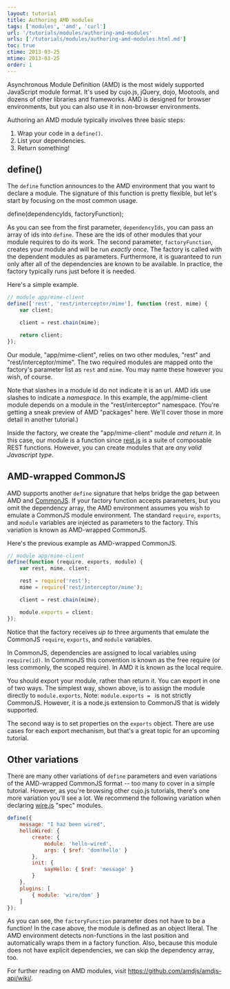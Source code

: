 ```yaml
---
layout: tutorial
title: Authoring AMD modules
tags: ['modules', 'amd', 'curl']
url: '/tutorials/modules/authoring-amd-modules'
urls: ['/tutorials/modules/authoring-amd-modules.html.md']
toc: true
ctime: 2013-03-25
mtime: 2013-03-25
order: 1
---
```


Asynchronous Module Definition (AMD) is the most widely supported JavaScript module format.  It's used by cujo.js, jQuery, dojo, Mootools, and dozens of other libraries and frameworks.  AMD is designed for browser environments, but you can also use it in non-browser environments.  

Authoring an AMD module typically involves three basic steps:

1. Wrap your code in a `define()`.
2. List your dependencies.
3. Return something!

## define()

The `define` function announces to the AMD environment that you want to declare a module.  The signature of this function is pretty flexible, but let's start by focusing on the most common usage.

  define(dependencyIds, factoryFunction);

As you can see from the first parameter, `dependencyIds`, you can pass an array of ids into `define`.  These are the ids of other modules that your module requires to do its work.  The second parameter, `factoryFunction`, creates your module and will be run *exactly once*.  The factory is called with the dependent modules as parameters.  Furthermore, it is guaranteed to run only after all of the dependencies are known to be available.  In practice, the factory typically runs just before it is needed.

Here's a simple example.  

```js
// module app/mime-client
define(['rest', 'rest/interceptor/mime'], function (rest, mime) {
	var client;

	client = rest.chain(mime);

	return client;
});
```

Our module, "app/mime-client", relies on two other modules, "rest" and "rest/interceptor/mime".  The two required modules are mapped onto the factory's parameter list as `rest` and `mime`.  You may name these however you wish, of course.  

Note that slashes in a module id do not indicate it is an url.  AMD ids use slashes to indicate a *namespace*.  In this example, the app/mime-client module depends on a module in the "rest/interceptor" namespace.  (You're getting a sneak preview of AMD "packages" here.  We'll cover those in more detail in another tutorial.)  

Inside the factory, we create the "app/mime-client" module *and return it*.  In this case, our module is a function since [rest.js](//github.com/cujojs/rest) is a suite of composable REST functions.  However, you can create modules that are *any valid Javascript type*.

## AMD-wrapped CommonJS

AMD supports another `define` signature that helps bridge the gap between AMD and [CommonJS](./authoring-cjs-modules.html.md).  If your factory function accepts parameters, but you omit the dependency array, the AMD environment assumes you wish to emulate a CommonJS module environment.  The standard `require`, `exports`, and `module` variables are injected as parameters to the factory.  This variation is known as AMD-wrapped CommonJS.

Here's the previous example as AMD-wrapped CommonJS.

```js
// module app/mime-client
define(function (require, exports, module) {
	var rest, mime, client;

	rest = require('rest');
	mime = require('rest/interceptor/mime');

	client = rest.chain(mime);

	module.exports = client;
});
```

Notice that the factory receives *up to* three arguments that emulate the CommonJS `require`, `exports`, and `module` variables.  

In CommonJS, dependencies are assigned to local variables using `require(id)`.  In CommonJS this convention is known as the free require (or less commonly, the scoped require). In AMD it is known as the local require.

You should export your module, rather than return it.  You can export in one of two ways.  The simplest way, shown above, is to assign the module directly to `module.exports`. Note: `module.exports = ` is not strictly CommonJS.  However, it is a node.js extension to CommonJS that is widely supported.  

The second way is to set properties on the `exports` object.  There are use cases for each export mechanism, but that's a great topic for an upcoming tutorial.  

## Other variations

There are many other variations of `define` parameters and even variations of the AMD-wrapped CommonJS format -- too many to cover in a simple tutorial.  However, as you're browsing other cujo.js tutorials, there's one more variation you'll see a lot.  We recommend the following variation when declaring [wire.js](//github.com/cujojs/wire) "spec" modules.  

```js
define({
    message: "I haz been wired",
    helloWired: {
        create: {
            module: 'hello-wired',
            args: { $ref: 'dom!hello' }
        },
        init: {
            sayHello: { $ref: 'message' }
        }
    },
    plugins: [
        { module: 'wire/dom' }
    ]
});
```

As you can see, the `factoryFunction` parameter does not have to be a function!  In the case above, the module is defined as an object literal.  The AMD environment detects non-functions in the last position and automatically wraps them in a factory function.    Also, because this module does not have explicit dependencies, we can skip the dependency array, too.  


For further reading on AMD modules, visit https://github.com/amdjs/amdjs-api/wiki/.
